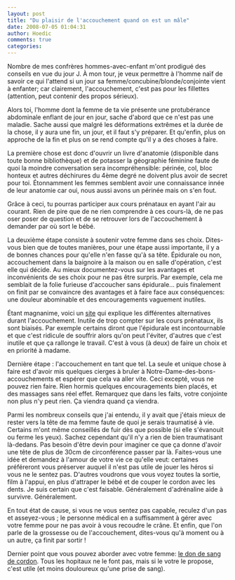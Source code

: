 ```yaml
---
layout: post
title: "Du plaisir de l'accouchement quand on est un mâle"
date: 2008-07-05 01:04:31
author: Hoedic
comments: true
categories: 
---
```



Nombre de mes confrères hommes-avec-enfant m'ont prodigué des conseils en vue du jour J. À mon tour, je veux permettre à l'homme naïf de savoir ce qui l'attend si un jour sa femme/concubine/blonde/conjointe vient à enfanter; car clairement, l'accouchement, c'est pas pour les fillettes (attention, peut contenir des propos sérieux).

Alors toi, l'homme dont la femme de ta vie présente une protubérance abdominale enflant de jour en jour, sache d'abord que ce n'est pas une maladie. Sache aussi que malgré les déformations extrêmes et la durée de la chose, il y aura une fin, un jour, et il faut s'y préparer. Et qu'enfin, plus on approche de la fin et plus on se rend compte qu'il y a des choses à faire.

La première chose est donc d'ouvrir un livre d'anatomie (disponible dans toute bonne bibliothèque) et de potasser la géographie féminine faute de quoi la moindre conversation sera incompréhensible: périnée, col, bloc honteux et autres déchirures du 4ème degré ne doivent plus avoir de secret pour toi. Étonnamment les femmes semblent avoir une connaissance innée de leur anatomie car oui, nous aussi avons un périnée mais on s'en fout.

Grâce à ceci, tu pourras participer aux cours prénataux en ayant l'air au courant. Rien de pire que de ne rien comprendre à ces cours-là, de ne pas oser poser de question et de se retrouver lors de l'accouchement à demander par où sort le bébé.

La deuxième étape consiste à soutenir votre femme dans ses choix. Dites-vous bien que de toutes manières, pour une étape aussi importante, il y a de bonnes chances pour qu'elle n'en fasse qu'à sa tête. Épidurale ou non, accouchement dans la baignoire à la maison ou en salle d'opération, c'est elle qui décide. Au mieux documentez-vous sur les avantages et inconvénients de ses choix pour ne pas être surpris. Par exemple, cela me semblait de la folie furieuse d'accoucher sans épidurale... puis finalement on finit par se convaincre des avantages et à faire face aux conséquences: une douleur abominable et des encouragements vaguement inutiles.

Étant magnanime, voici un [site](http://www.petitmonde.com/Doc/Article/Liste_des_interventions_medicales_durant_l_accouchement) qui explique les différentes alternatives durant l'accouchement. Inutile de trop compter sur les cours prénataux, ils sont biaisés. Par exemple certains diront que l'épidurale est incontournable et que c'est ridicule de souffrir alors qu'on peut l'éviter, d'autres que c'est inutile et que ça rallonge le travail. C'est à vous (à deux) de faire un choix et en priorité à madame.

Dernière étape : l'accouchement en tant que tel. La seule et unique chose à faire est d'avoir mis quelques cierges à bruler à Notre-Dame-des-bons-accouchements et espérer que cela va aller vite. Ceci excepté, vous ne pouvez rien faire. Rien hormis quelques encouragements bien placés, et des massages sans réel effet. Remarquez que dans les faits, votre conjointe non plus n'y peut rien. Ça viendra quand ça viendra.

Parmi les nombreux conseils que j'ai entendu, il y avait que j'étais mieux de rester vers la tête de ma femme faute de quoi je serais traumatisé à vie. Certains m'ont même conseillés de fuir dès que possible (si elle s'évanouit ou ferme les yeux). Sachez cependant qu'il n'y a rien de bien traumatisant là-dedans. Pas besoin d'être devin pour imaginer ce que ça donne d'avoir une tête de plus de 30cm de circonférence passer par là. Faites-vous une idée et demandez à l'amour de votre vie ce qu'elle veut: certaines préféreront vous préserver auquel il n'est pas utile de jouer les héros si vous ne le sentez pas. D'autres voudrons que vous voyez toutes la sortie, film à l'appui, en plus d'attraper le bébé et de couper le cordon avec les dents. Je suis certain que c'est faisable. Généralement d'adrénaline aide à survivre. Généralement.

En tout état de cause, si vous ne vous sentez pas capable, reculez d'un pas et asseyez-vous ; le personne médical en a suffisamment à gérer avec votre femme pour ne pas avoir à vous recoudre le crâne. Et enfin, que l'on parle de la grossesse ou de l'accouchement, dites-vous qu'à moment ou à un autre, ça finit par sortir !

Dernier point que vous pouvez aborder avec votre femme: [le don de sang de cordon](http://www.hema-quebec.qc.ca/francais/cellulessouches/sangcordon.htm). Tous les hopitaux ne le font pas, mais si le votre le propose, c'est utile (et moins douloureux qu'une prise de sang).